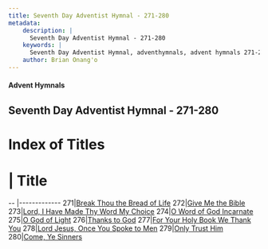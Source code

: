 ```yaml
---
title: Seventh Day Adventist Hymnal - 271-280
metadata:
    description: |
      Seventh Day Adventist Hymnal - 271-280
    keywords: |
      Seventh Day Adventist Hymnal, adventhymnals, advent hymnals 271-280
    author: Brian Onang'o
---
```


#### Advent Hymnals
## Seventh Day Adventist Hymnal - 271-280

# Index of Titles
# | Title                        
-- |-------------
271|[Break Thou the Bread of Life](/seventh-day-adventist-hymnal/201-300/271-280/Break-Thou-the-Bread-of-Life)
272|[Give Me the Bible](/seventh-day-adventist-hymnal/201-300/271-280/Give-Me-the-Bible)
273|[Lord, I Have Made Thy Word My Choice](/seventh-day-adventist-hymnal/201-300/271-280/Lord,-I-Have-Made-Thy-Word-My-Choice)
274|[O Word of God Incarnate](/seventh-day-adventist-hymnal/201-300/271-280/O-Word-of-God-Incarnate)
275|[O God of Light](/seventh-day-adventist-hymnal/201-300/271-280/O-God-of-Light)
276|[Thanks to God](/seventh-day-adventist-hymnal/201-300/271-280/Thanks-to-God)
277|[For Your Holy Book We Thank You](/seventh-day-adventist-hymnal/201-300/271-280/For-Your-Holy-Book-We-Thank-You)
278|[Lord Jesus, Once You Spoke to Men](/seventh-day-adventist-hymnal/201-300/271-280/Lord-Jesus,-Once-You-Spoke-to-Men)
279|[Only Trust Him](/seventh-day-adventist-hymnal/201-300/271-280/Only-Trust-Him)
280|[Come, Ye Sinners](/seventh-day-adventist-hymnal/201-300/271-280/Come,-Ye-Sinners)